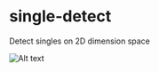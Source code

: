 single-detect
=============

Detect singles on 2D dimension space

![Alt text](https://github.com/kunukn/single-detect/blob/master/singledetect.png "single detect image")
